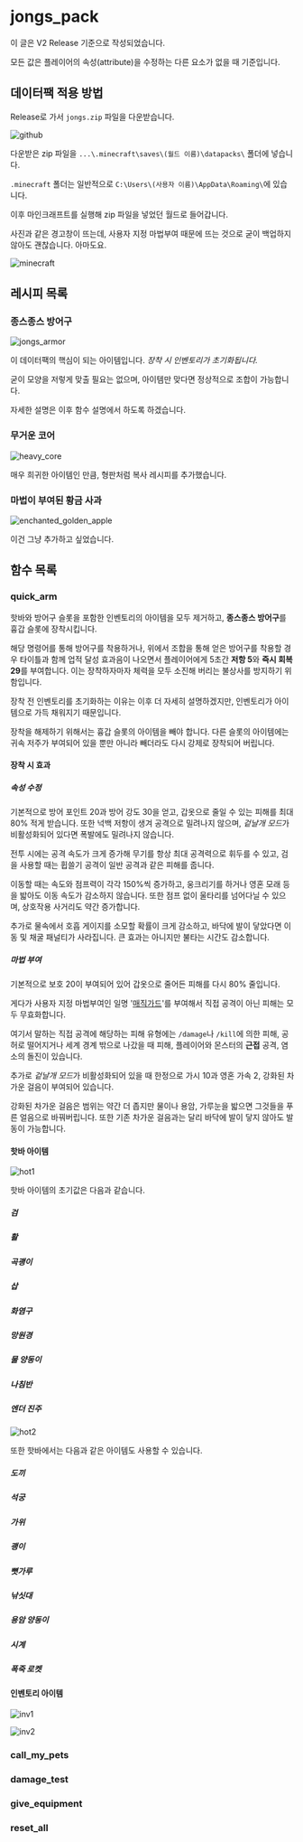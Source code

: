 # jongs_pack
이 글은 V2 Release 기준으로 작성되었습니다.

모든 값은 플레이어의 속성(attribute)을 수정하는 다른 요소가 없을 때 기준입니다.

## 데이터팩 적용 방법
Release로 가서 `jongs.zip` 파일을 다운받습니다.

![github](https://github.com/jongs12/jongs_pack/assets/99316134/2e296aac-ba78-4a92-a8f7-0ac182b8e8a8)

다운받은 zip 파일을 `...\.minecraft\saves\(월드 이름)\datapacks\` 폴더에 넣습니다.

`.minecraft` 폴더는 일반적으로 `C:\Users\(사용자 이름)\AppData\Roaming\`에 있습니다.

이후 마인크래프트를 실행해 zip 파일을 넣었던 월드로 들어갑니다.

사진과 같은 경고창이 뜨는데, 사용자 지정 마법부여 때문에 뜨는 것으로
굳이 백업하지 않아도 괜찮습니다. 아마도요.

![minecraft](https://github.com/jongs12/jongs_pack/assets/99316134/5d764d42-b85c-4c52-abed-17d0224590ed)

## 레시피 목록
### 종스종스 방어구
![jongs_armor](https://github.com/jongs12/jongs_pack/assets/99316134/c3841e08-7b89-4211-8e1d-216510211784)

이 데이터팩의 핵심이 되는 아이템입니다. *장착 시 인벤토리가 초기화됩니다.*

굳이 모양을 저렇게 맞출 필요는 없으며, 아이템만 맞다면 정상적으로 조합이 가능합니다.

자세한 설명은 이후 함수 설명에서 하도록 하겠습니다.

### 무거운 코어
![heavy_core](https://github.com/jongs12/jongs_pack/assets/99316134/26570ff9-8540-4804-aaed-a1ad2f35a22a)

매우 희귀한 아이템인 만큼, 형판처럼 복사 레시피를 추가했습니다.

### 마법이 부여된 황금 사과
![enchanted_golden_apple](https://github.com/jongs12/jongs_pack/assets/99316134/b3b24e98-a910-42cb-8285-e231ad4c17d0)

이건 그냥 추가하고 싶었습니다.

## 함수 목록
### quick_arm
핫바와 방어구 슬롯을 포함한 인벤토리의 아이템을 모두 제거하고,
**종스종스 방어구**를 흉갑 슬롯에 장착시킵니다.

해당 명령어를 통해 방어구를 착용하거나,
위에서 조합을 통해 얻은 방어구를 착용할 경우
타이틀과 함께 업적 달성 효과음이 나오면서
플레이어에게 5초간 **저항 5**와 **즉시 회복 29**를 부여합니다.
이는 장착하자마자 체력을 모두 소진해 버리는
불상사를 방지하기 위함입니다.

장착 전 인벤토리를 초기화하는 이유는
이후 더 자세히 설명하겠지만,
인벤토리가 아이템으로 가득 채워지기 때문입니다.

장착을 해제하기 위해서는
흉갑 슬롯의 아이템을 빼야 합니다.
다른 슬롯의 아이템에는 귀속 저주가 부여되어 있을 뿐만 아니라
빼더라도 다시 강제로 장착되어 버립니다.

#### 장착 시 효과
##### 속성 수정
기본적으로 방어 포인트 20과 방어 강도 30을 얻고,
갑옷으로 줄일 수 있는 피해를 최대 80% 적게 받습니다.
또한 넉백 저항이 생겨 공격으로 밀려나지 않으며,
*겉날개 모드*가 비활성화되어 있다면 폭발에도 밀려나지 않습니다.

전투 시에는 공격 속도가 크게 증가해
무기를 항상 최대 공격력으로 휘두를 수 있고,
검을 사용할 때는 휩쓸기 공격이 일반 공격과 같은 피해를 줍니다.

이동할 때는 속도와 점프력이 각각 150%씩 증가하고,
웅크리기를 하거나 영혼 모래 등을 밟아도 이동 속도가 감소하지 않습니다.
또한 점프 없이 울타리를 넘어다닐 수 있으며,
상호작용 사거리도 약간 증가합니다.

추가로 물속에서 호흡 게이지를 소모할 확률이 크게 감소하고,
바닥에 발이 닿았다면 이동 및 채굴 패널티가 사라집니다.
큰 효과는 아니지만 불타는 시간도 감소합니다.

##### 마법 부여
기본적으로 보호 20이 부여되어 있어
갑옷으로 줄어든 피해를 다시 80% 줄입니다.

게다가 사용자 지정 마법부여인 일명 '[매직가드](https://namu.wiki/w/매직가드)'를 부여해서
직접 공격이 아닌 피해는 모두 무효화합니다.

여기서 말하는 직접 공격에 해당하는 피해 유형에는
`/damage`나 `/kill`에 의한 피해,
공허로 떨어지거나 세계 경계 밖으로 나갔을 때 피해,
플레이어와 몬스터의 __근접__ 공격, 염소의 돌진이 있습니다.

추가로 *겉날개 모드*가 비활성화되어 있을 때 한정으로
가시 10과 영혼 가속 2, 강화된 차가운 걸음이 부여되어 있습니다.

강화된 차가운 걸음은 범위는 약간 더 좁지만
물이나 용암, 가루눈을 밟으면 그것들을 푸른 얼음으로 바꿔버립니다.
또한 기존 차가운 걸음과는 달리 바닥에 발이 닿지 않아도 발동이 가능합니다.

#### 핫바 아이템
![hot1](https://github.com/jongs12/jongs_pack/assets/99316134/4e1ef8bf-31cf-4701-8c17-f6b5dbbea701)

핫바 아이템의 초기값은 다음과 같습니다.

##### 검

##### 활

##### 곡괭이

##### 삽

##### 화염구

##### 망원경

##### 물 양동이

##### 나침반

##### 엔더 진주

![hot2](https://github.com/jongs12/jongs_pack/assets/99316134/f877986f-d5cf-4f6f-980b-173be4ac9100)

또한 핫바에서는 다음과 같은 아이템도 사용할 수 있습니다.

##### 도끼

##### 석궁

##### 가위

##### 괭이

##### 뼛가루

##### 낚싯대

##### 용암 양동이

##### 시계

##### 폭죽 로켓

#### 인벤토리 아이템
![inv1](https://github.com/jongs12/jongs_pack/assets/99316134/789c2cd9-753b-4ec7-a06f-91e3f3727525)

![inv2](https://github.com/jongs12/jongs_pack/assets/99316134/dbfda5e7-437f-42a7-b622-140e5f85c8bd)

### call_my_pets

### damage_test

### give_equipment

### reset_all

